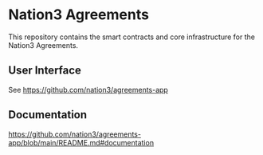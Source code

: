 # Nation3 Agreements

This repository contains the smart contracts and core infrastructure for the Nation3 Agreements.

## User Interface

See https://github.com/nation3/agreements-app

## Documentation

https://github.com/nation3/agreements-app/blob/main/README.md#documentation
